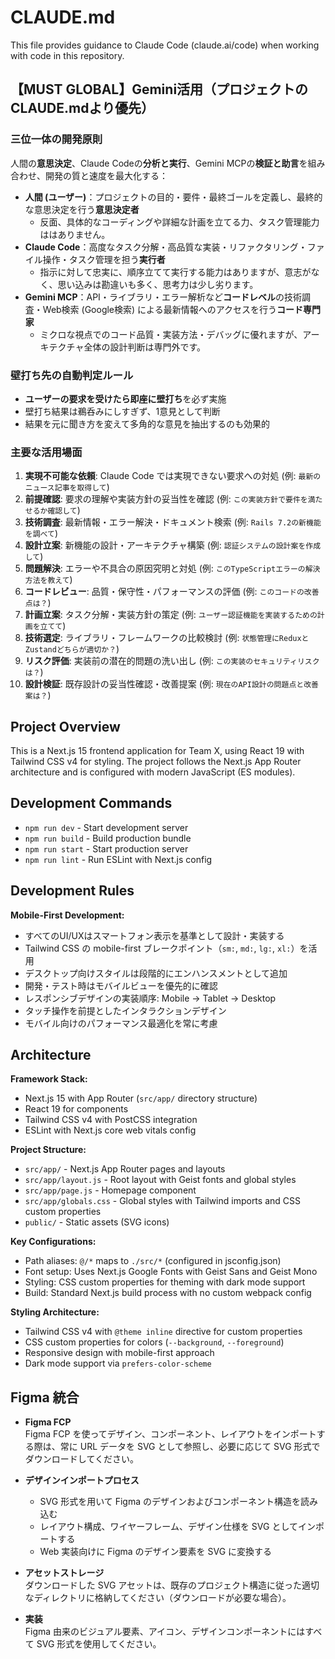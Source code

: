 # CLAUDE.md

This file provides guidance to Claude Code (claude.ai/code) when working with code in this repository.

## 【MUST GLOBAL】Gemini活用（プロジェクトのCLAUDE.mdより優先）

### 三位一体の開発原則
人間の**意思決定**、Claude Codeの**分析と実行**、Gemini MCPの**検証と助言**を組み合わせ、開発の質と速度を最大化する：
- **人間 (ユーザー)**：プロジェクトの目的・要件・最終ゴールを定義し、最終的な意思決定を行う**意思決定者**
  - 反面、具体的なコーディングや詳細な計画を立てる力、タスク管理能力ははありません。
- **Claude Code**：高度なタスク分解・高品質な実装・リファクタリング・ファイル操作・タスク管理を担う**実行者**
  - 指示に対して忠実に、順序立てて実行する能力はありますが、意志がなく、思い込みは勘違いも多く、思考力は少し劣ります。
- **Gemini MCP**：API・ライブラリ・エラー解析など**コードレベル**の技術調査・Web検索 (Google検索) による最新情報へのアクセスを行う**コード専門家**
  - ミクロな視点でのコード品質・実装方法・デバッグに優れますが、アーキテクチャ全体の設計判断は専門外です。

### 壁打ち先の自動判定ルール
- **ユーザーの要求を受けたら即座に壁打ち**を必ず実施
- 壁打ち結果は鵜呑みにしすぎず、1意見として判断
- 結果を元に聞き方を変えて多角的な意見を抽出するのも効果的

### 主要な活用場面
1. **実現不可能な依頼**: Claude Code では実現できない要求への対処 (例: `最新のニュース記事を取得して`)
2. **前提確認**: 要求の理解や実装方針の妥当性を確認 (例: `この実装方針で要件を満たせるか確認して`)
3. **技術調査**: 最新情報・エラー解決・ドキュメント検索 (例: `Rails 7.2の新機能を調べて`)
4. **設計立案**: 新機能の設計・アーキテクチャ構築 (例: `認証システムの設計案を作成して`)
5. **問題解決**: エラーや不具合の原因究明と対処 (例: `このTypeScriptエラーの解決方法を教えて`)
6. **コードレビュー**: 品質・保守性・パフォーマンスの評価 (例: `このコードの改善点は？`)
7. **計画立案**: タスク分解・実装方針の策定 (例: `ユーザー認証機能を実装するための計画を立てて`)
8. **技術選定**: ライブラリ・フレームワークの比較検討 (例: `状態管理にReduxとZustandどちらが適切か？`)
9. **リスク評価**: 実装前の潜在的問題の洗い出し (例: `この実装のセキュリティリスクは？`)
10. **設計検証**: 既存設計の妥当性確認・改善提案 (例: `現在のAPI設計の問題点と改善案は？`)


## Project Overview

This is a Next.js 15 frontend application for Team X, using React 19 with Tailwind CSS v4 for styling. The project follows the Next.js App Router architecture and is configured with modern JavaScript (ES modules).

## Development Commands

- `npm run dev` - Start development server
- `npm run build` - Build production bundle
- `npm run start` - Start production server
- `npm run lint` - Run ESLint with Next.js config

## Development Rules

**Mobile-First Development:**
- すべてのUI/UXはスマートフォン表示を基準として設計・実装する
- Tailwind CSS の mobile-first ブレークポイント（`sm:`, `md:`, `lg:`, `xl:`）を活用
- デスクトップ向けスタイルは段階的にエンハンスメントとして追加
- 開発・テスト時はモバイルビューを優先的に確認
- レスポンシブデザインの実装順序: Mobile → Tablet → Desktop
- タッチ操作を前提としたインタラクションデザイン
- モバイル向けのパフォーマンス最適化を常に考慮

## Architecture

**Framework Stack:**
- Next.js 15 with App Router (`src/app/` directory structure)
- React 19 for components
- Tailwind CSS v4 with PostCSS integration
- ESLint with Next.js core web vitals config

**Project Structure:**
- `src/app/` - Next.js App Router pages and layouts
- `src/app/layout.js` - Root layout with Geist fonts and global styles
- `src/app/page.js` - Homepage component
- `src/app/globals.css` - Global styles with Tailwind imports and CSS custom properties
- `public/` - Static assets (SVG icons)

**Key Configurations:**
- Path aliases: `@/*` maps to `./src/*` (configured in jsconfig.json)
- Font setup: Uses Next.js Google Fonts with Geist Sans and Geist Mono
- Styling: CSS custom properties for theming with dark mode support
- Build: Standard Next.js build process with no custom webpack config

**Styling Architecture:**
- Tailwind CSS v4 with `@theme inline` directive for custom properties
- CSS custom properties for colors (`--background`, `--foreground`)
- Responsive design with mobile-first approach
- Dark mode support via `prefers-color-scheme`


## Figma 統合

- **Figma FCP**  
  Figma FCP を使ってデザイン、コンポーネント、レイアウトをインポートする際は、常に URL データを SVG として参照し、必要に応じて SVG 形式でダウンロードしてください。

- **デザインインポートプロセス**  
  - SVG 形式を用いて Figma のデザインおよびコンポーネント構造を読み込む  
  - レイアウト構成、ワイヤーフレーム、デザイン仕様を SVG としてインポートする  
  - Web 実装向けに Figma のデザイン要素を SVG に変換する

- **アセットストレージ**  
  ダウンロードした SVG アセットは、既存のプロジェクト構造に従った適切なディレクトリに格納してください（ダウンロードが必要な場合）。

- **実装**  
  Figma 由来のビジュアル要素、アイコン、デザインコンポーネントにはすべて SVG 形式を使用してください。
